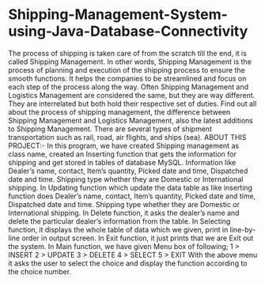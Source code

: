 # Shipping-Management-System-using-Java-Database-Connectivity
The process of shipping is taken care of from the scratch till the end, it is called Shipping Management. In other words, Shipping Management is the process of planning and execution of the shipping process to ensure the smooth functions. It helps the companies to be streamlined and focus on each step of the process along the way. Often Shipping Management and Logistics Management are considered the same, but they are way different. They are interrelated but both hold their respective set of duties. Find out all about the process of shipping management, the difference between Shipping Management and Logistics Management, also the latest additions to Shipping Management. There are several types of shipment transportation such as rail, road, air flights, and ships (sea).
ABOUT THIS PROJECT:-                                                                In this program, we have created Shipping management as class name, created an Inserting function that gets the information for shipping and get stored in tables of database MySQL. Information like Dealer’s name, contact, Item’s quantity, Picked date and time, Dispatched date and time. Shipping type whether they are Domestic or International shipping.
In Updating function which update the data table as like inserting function does Dealer’s name, contact, Item’s quantity, Picked date and time, Dispatched date and time. Shipping type whether they are Domestic or International shipping.
 In Delete function, it asks the dealer’s name and delete the particular dealer’s information from the table. 
In Selecting function, it displays the whole table of data which we given, print in line-by-line order in output screen.
In Exit function, it just prints that we are Exit out the system.
In Main function, we have given Menu box of following;
1 > INSERT
2 > UPDATE
3 > DELETE
4 > SELECT 
5 > EXIT
With the above menu it asks the user to select the choice and display the function according to the choice number.
